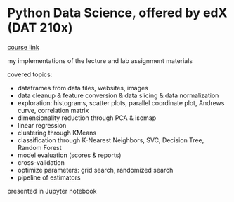 # Python Data Science, offered by edX (DAT 210x)

[course link](https://www.edx.org/course/programming-python-data-science-microsoft-dat210x-3)

my implementations of the lecture and lab assignment materials

covered topics:  
* dataframes from data files, websites, images
* data cleanup & feature conversion & data slicing & data normalization
* exploration: histograms, scatter plots, parallel coordinate plot, Andrews curve, correlation matrix
* dimensionality reduction through PCA & isomap
* linear regression
* clustering through KMeans
* classification through K-Nearest Neighbors, SVC, Decision Tree, Random Forest
* model evaluation (scores & reports)
* cross-validation
* optimize parameters: grid search, randomized search
* pipeline of estimators

presented in Jupyter notebook